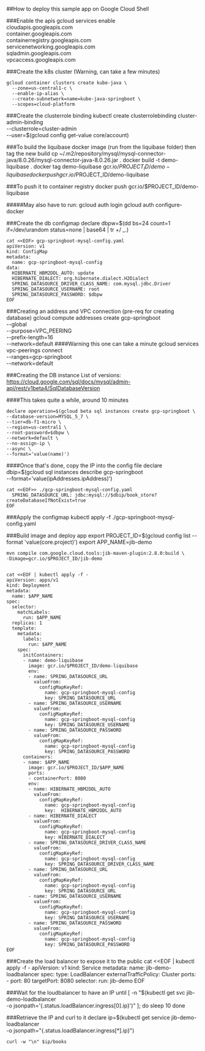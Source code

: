 ##How to deploy this sample app on Google Cloud Shell

###Enable the apis
    gcloud services enable \
      cloudapis.googleapis.com \
      container.googleapis.com \
      containerregistry.googleapis.com \
      servicenetworking.googleapis.com \
      sqladmin.googleapis.com \
      vpcaccess.googleapis.com


###Create the k8s cluster (Warning, can take a few minutes)

    gcloud container clusters create kube-java \
      --zone=us-central1-c \
      --enable-ip-alias \
      --create-subnetwork=name=kube-java-springboot \
      --scopes=cloud-platform

###Create the clusterrole binding
    kubectl create clusterrolebinding cluster-admin-binding \
    --clusterrole=cluster-admin \
    --user=$(gcloud config get-value core/account)


###To build the liquibase docker image (run from the liquibase folder) then tag the new build
    cp ~/.m2/repository/mysql/mysql-connector-java/8.0.26/mysql-connector-java-8.0.26.jar .
    docker build -t demo-liquibase .
    docker tag demo-liquibase gcr.io/$PROJECT_ID/demo-liquibase
    docker push gcr.io/$PROJECT_ID/demo-liquibase

###To push it to container registry
    docker push gcr.io/$PROJECT_ID/demo-liquibase
  
#####May also have to run:
    gcloud auth login
    gcloud auth configure-docker

###Create the db configmap
    declare dbpw=$(dd bs=24 count=1 if=/dev/urandom status=none | base64 | tr +/ _.)

    cat <<EOF> gcp-springboot-mysql-config.yaml
    apiVersion: v1
    kind: ConfigMap
    metadata:
      name: gcp-springboot-mysql-config
    data:
      HIBERNATE_HBM2DDL_AUTO: update
      HIBERNATE_DIALECT: org.hibernate.dialect.H2Dialect
      SPRING_DATASOURCE_DRIVER_CLASS_NAME: com.mysql.jdbc.Driver
      SPRING_DATASOURCE_USERNAME: root
      SPRING_DATASOURCE_PASSWORD: $dbpw
    EOF


###Creating an address and VPC connection (pre-req for creating database)
    gcloud compute addresses create gcp-springboot \
    --global \
    --purpose=VPC_PEERING \
    --prefix-length=16 \
    --network=default
####Warning this one can take a minute
    gcloud services vpc-peerings connect \
    --ranges=gcp-springboot \
    --network=default

###Creating the DB instance
  List of versions: https://cloud.google.com/sql/docs/mysql/admin-api/rest/v1beta4/SqlDatabaseVersion

####This takes quite a while, around 10 minutes

    declare operation=$(gcloud beta sql instances create gcp-springboot \
    --database-version=MYSQL_5_7 \
    --tier=db-f1-micro \
    --region=us-central1 \
    --root-password=$dbpw \
    --network=default \
    --no-assign-ip \
    --async \
    --format='value(name)')


####Once that's done, copy the IP into the config file
    declare dbip=$(gcloud sql instances describe gcp-springboot \
    --format='value(ipAddresses.ipAddress)')
    
    cat <<EOF>> ./gcp-springboot-mysql-config.yaml
      SPRING_DATASOURCE_URL: jdbc:mysql://$dbip/book_store?createDatabaseIfNotExist=true
    EOF

###Apply the configmap
    kubectl apply -f ./gcp-springboot-mysql-config.yaml


###Build image and deploy app
    export PROJECT_ID=$(gcloud config list --format 'value(core.project)')
    export APP_NAME=jib-demo

    mvn compile com.google.cloud.tools:jib-maven-plugin:2.8.0:build \
    -Dimage=gcr.io/$PROJECT_ID/jib-demo


    cat <<EOF | kubectl apply -f -
    apiVersion: apps/v1
    kind: Deployment
    metadata:
      name: $APP_NAME
    spec:
      selector:
        matchLabels:
          run: $APP_NAME
      replicas: 1
      template:
        metadata:
          labels:
            run: $APP_NAME
        spec:
          initContainers:
          - name: demo-liquibase
            image: gcr.io/$PROJECT_ID/demo-liquibase
            env:
            - name: SPRING_DATASOURCE_URL
              valueFrom:
                configMapKeyRef:
                  name: gcp-springboot-mysql-config
                  key: SPRING_DATASOURCE_URL
            - name: SPRING_DATASOURCE_USERNAME
              valueFrom:
                configMapKeyRef:
                  name: gcp-springboot-mysql-config
                  key: SPRING_DATASOURCE_USERNAME
            - name: SPRING_DATASOURCE_PASSWORD
              valueFrom:
                configMapKeyRef:
                  name: gcp-springboot-mysql-config
                  key: SPRING_DATASOURCE_PASSWORD
          containers:
          - name: $APP_NAME
            image: gcr.io/$PROJECT_ID/$APP_NAME
            ports:
            - containerPort: 8080
            env:
            - name: HIBERNATE_HBM2DDL_AUTO
              valueFrom:
                configMapKeyRef:
                  name: gcp-springboot-mysql-config
                  key:  HIBERNATE_HBM2DDL_AUTO
            - name: HIBERNATE_DIALECT
              valueFrom:
                configMapKeyRef:
                  name: gcp-springboot-mysql-config
                  key: HIBERNATE_DIALECT
            - name: SPRING_DATASOURCE_DRIVER_CLASS_NAME
              valueFrom:
                configMapKeyRef:
                  name: gcp-springboot-mysql-config
                  key: SPRING_DATASOURCE_DRIVER_CLASS_NAME
            - name: SPRING_DATASOURCE_URL
              valueFrom:
                configMapKeyRef:
                  name: gcp-springboot-mysql-config
                  key: SPRING_DATASOURCE_URL
            - name: SPRING_DATASOURCE_USERNAME
              valueFrom:
                configMapKeyRef:
                  name: gcp-springboot-mysql-config
                  key: SPRING_DATASOURCE_USERNAME
            - name: SPRING_DATASOURCE_PASSWORD
              valueFrom:
                configMapKeyRef:
                  name: gcp-springboot-mysql-config
                  key: SPRING_DATASOURCE_PASSWORD
    EOF


###Create the load balancer to expose it to the public
    cat <<EOF | kubectl apply -f -
    apiVersion: v1
    kind: Service
    metadata:
      name: jib-demo-loadbalancer
    spec:
      type: LoadBalancer
      externalTrafficPolicy: Cluster
      ports:
        - port: 80
          targetPort: 8080
      selector:
        run: jib-demo
    EOF

###Wait for the loudbalancer to have an IP
    until [ -n "$(kubectl get svc jib-demo-loadbalancer \
    -o jsonpath='{.status.loadBalancer.ingress[0].ip}')" ]; do
    sleep 10
    done


###Retrieve the IP and curl to it
    declare ip=$(kubectl get service jib-demo-loadbalancer \
    -o jsonpath="{.status.loadBalancer.ingress[*].ip}")
    
    curl -w "\n" $ip/books

